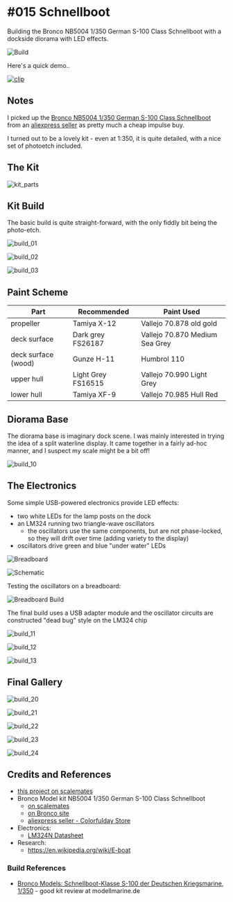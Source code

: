 # #015 Schnellboot

Building the Bronco NB5004 1/350 German S-100 Class Schnellboot with a dockside diorama with LED effects.

![Build](./assets/Schnellboot_build.jpg?raw=true)

Here's a quick demo..

[![clip](https://img.youtube.com/vi/batuUuPX6cY/0.jpg)](https://www.youtube.com/watch?v=batuUuPX6cY)

## Notes

I picked up the [Bronco NB5004 1/350 German S-100 Class Schnellboot](http://www.cn-bronco.com/en/product/html/?316.html)
from an [aliexpress seller](https://www.aliexpress.com/item/32975158986.html) as pretty much a cheap impulse buy.

I turned out to be a lovely kit - even at 1:350, it is quite detailed, with a nice set of photoetch included.

## The Kit

![kit_parts](./assets/kit_parts.jpg?raw=true)

## Kit Build

The basic build is quite straight-forward, with the only fiddly bit being the photo-etch.

![build_01](./assets/build_01.jpg?raw=true)

![build_02](./assets/build_02.jpg?raw=true)

![build_03](./assets/build_03.jpg?raw=true)

## Paint Scheme

| Part                               | Recommended        | Paint Used                       |
|------------------------------------|--------------------|----------------------------------|
| propeller                          | Tamiya X-12        | Vallejo 70.878 old gold          |
| deck surface                       | Dark grey FS26187  | Vallejo 70.870 Medium Sea Grey   |
| deck surface (wood)                | Gunze H-11         | Humbrol 110                      |
| upper hull                         | Light Grey FS16515 | Vallejo 70.990 Light Grey        |
| lower hull                         | Tamiya XF-9        | Vallejo 70.985 Hull Red          |

## Diorama Base

The diorama base is imaginary dock scene. I was mainly interested in trying the idea of a split waterline display.
It came together in a fairly ad-hoc manner, and I suspect my scale might be a bit off!

![build_10](./assets/build_10.jpg?raw=true)

## The Electronics

Some simple USB-powered electronics provide LED effects:

* two white LEDs for the lamp posts on the dock
* an LM324 running two triangle-wave oscillators
    * the oscillators use the same components, but are not phase-locked, so they will drift over time (adding variety to the display)
* oscillators drive green and blue "under water" LEDs

![Breadboard](./assets/Schnellboot_bb.jpg?raw=true)

![Schematic](./assets/Schnellboot_schematic.jpg?raw=true)

Testing the oscillators on a breadboard:

![Breadboard Build](./assets/Schnellboot_bb_build.jpg?raw=true)

The final build uses a USB adapter module and the oscillator circuits are constructed "dead bug" style on the LM324 chip

![build_11](./assets/build_11.jpg?raw=true)

![build_12](./assets/build_12.jpg?raw=true)

![build_13](./assets/build_13.jpg?raw=true)

## Final Gallery

![build_20](./assets/build_20.jpg?raw=true)

![build_21](./assets/build_21.jpg?raw=true)

![build_22](./assets/build_22.jpg?raw=true)

![build_23](./assets/build_23.jpg?raw=true)

![build_24](./assets/build_24.jpg?raw=true)

## Credits and References

* [this project on scalemates](https://www.scalemates.com/profiles/mate.php?id=74137&p=projects&project=94846)
* Bronco Model kit NB5004 1/350 German S-100 Class Schnellboot
    * [on scalemates](https://www.scalemates.com/kits/bronco-nb5004-german-s-100-class-schnellboot--224486)
    * [on Bronco site](http://www.cn-bronco.com/en/product/html/?316.html)
    * [aliexpress seller - Colorfulday Store](https://www.aliexpress.com/item/32975158986.html)
* Electronics:
    * [LM324N Datasheet](https://www.futurlec.com/Linear/LM324N.shtml)
* Research:
    * <https://en.wikipedia.org/wiki/E-boat>

### Build References

* [Bronco Models: Schnellboot-Klasse S-100 der Deutschen Kriegsmarine, 1/350](http://www.modellmarine.de/index.php/bausatzvorstellungen/286-bro/2061-bronco-models-deutsche-schnellboot-klasse-s-100-1350) - good kit review at modellmarine.de
